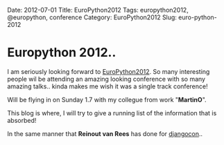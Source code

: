 Date: 2012-07-01
Title: EuroPython2012
Tags: europython2012, @europython, conference
Category: EuroPython2012
Slug: euro-python-2012

# Europython 2012.. #

I am seriously looking forward to [EuroPython2012](https://ep2012.europython.eu/p3/ep2012/whos-coming). So many interesting people wil be attending an amazing looking conference with so many amazing talks.. kinda makes me wish it was a single track conference!

Will be flying in on Sunday 1.7 with my collegue from work "**MartinO**".

This blog is where, I will try to give a running list of the information that is absorbed!

In the same manner that **Reinout van Rees** has done for [djangocon](http://reinout.vanrees.org/weblog/2012/06/index.html)..
